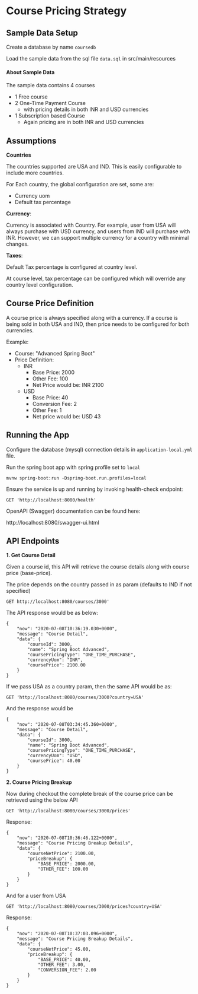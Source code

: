 # Course Pricing Strategy


## Sample Data Setup

Create a database by name `coursedb` 

Load the sample data from the sql file `data.sql` in src/main/resources

#### About Sample Data

The sample data contains 4 courses

* 1 Free course
* 2 One-Time Payment Course 
    * with pricing details in both INR and USD currencies
* 1 Subscription based Course
    * Again pricing are in both INR and USD currencies


## Assumptions 

**Countries** 

The countries supported are USA and IND. This is easily configurable to include more countries.

For Each country, the global configuration are set, some are:

* Currency uom
* Default tax percentage

**Currency**: 

Currency is associated with Country. 
For example, user from USA will always purchase with USD currency, 
and users from IND will purchase with INR. However, we can support multiple currency for a country
with minimal changes. 

**Taxes**:

Default Tax percentage is configured at country level.

At course level, tax percentage can be configured which will override 
any country level configuration.

## Course Price Definition

A course price is always specified along with a currency. If a course is being sold in both USA and IND, 
then price needs to be configured for both currencies.

Example:
* Course: "Advanced Spring Boot"
* Price Definition: 
    * INR 
        * Base Price: 2000
        * Other Fee: 100
        * Net Price would be: INR 2100
    * USD
        * Base Price: 40 
        * Conversion Fee: 2
        * Other Fee: 1
        * Net price would be: USD 43

## Running the App

Configure the database (mysql) connection details in `application-local.yml` file.

Run the spring boot app with spring profile set to `local`

~~~
mvnw spring-boot:run -Dspring-boot.run.profiles=local
~~~

Ensure the service is up and running by invoking health-check endpoint:
~~~
GET 'http://localhost:8080/health'
~~~

OpenAPI (Swagger) documentation can be found here:

http://localhost:8080/swagger-ui.html

## API Endpoints

**1. Get Course Detail**

Given a course id, this API will retrieve the course details along with course price (base-price).

The price depends on the country passed in as param (defaults to IND if not specified)
~~~
GET http://localhost:8080/courses/3000'
~~~
The API response would be as below:
~~~
{
    "now": "2020-07-08T10:36:19.030+0000",
    "message": "Course Detail",
    "data": {
        "courseId": 3000,
        "name": "Spring Boot Advanced",
        "coursePricingType": "ONE_TIME_PURCHASE",
        "currencyUom": "INR",
        "coursePrice": 2100.00
    }
}
~~~

If we pass USA as a country param, then the same API would be as:

~~~
GET 'http://localhost:8080/courses/3000?country=USA' 
~~~
And the response would be
~~~
{
    "now": "2020-07-08T03:34:45.360+0000",
    "message": "Course Detail",
    "data": {
        "courseId": 3000,
        "name": "Spring Boot Advanced",
        "coursePricingType": "ONE_TIME_PURCHASE",
        "currencyUom": "USD",
        "coursePrice": 40.00
    }
}
~~~

**2. Course Pricing Breakup**

Now during checkout the complete break of the course price can be retrieved using the below API

~~~
GET 'http://localhost:8080/courses/3000/prices'
~~~
Response:
~~~
{
    "now": "2020-07-08T10:36:46.122+0000",
    "message": "Course Pricing Breakup Details",
    "data": {
        "courseNetPrice": 2100.00,
        "priceBreakup": {
            "BASE_PRICE": 2000.00,
            "OTHER_FEE": 100.00
        }
    }
}
~~~
And for a user from USA
~~~
GET 'http://localhost:8080/courses/3000/prices?country=USA'
~~~
Response:
~~~
{
    "now": "2020-07-08T10:37:03.096+0000",
    "message": "Course Pricing Breakup Details",
    "data": {
        "courseNetPrice": 45.00,
        "priceBreakup": {
            "BASE_PRICE": 40.00,
            "OTHER_FEE": 3.00,
            "CONVERSION_FEE": 2.00
        }
    }
}
~~~
